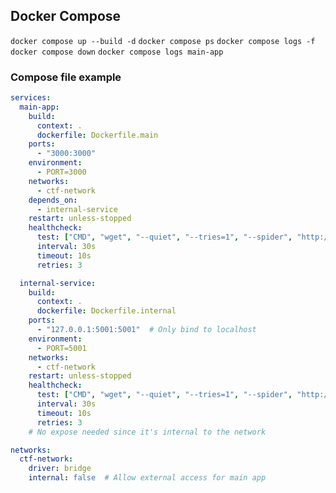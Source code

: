 ## Docker Compose


`docker compose up --build -d`
`docker compose ps`
`docker compose logs -f`
`docker compose down`
`docker compose logs main-app`


### Compose file example

```yml
services:
  main-app:
    build: 
      context: .
      dockerfile: Dockerfile.main
    ports:
      - "3000:3000"
    environment:
      - PORT=3000
    networks:
      - ctf-network
    depends_on:
      - internal-service
    restart: unless-stopped
    healthcheck:
      test: ["CMD", "wget", "--quiet", "--tries=1", "--spider", "http://localhost:3000/health"]
      interval: 30s
      timeout: 10s
      retries: 3

  internal-service:
    build:
      context: .
      dockerfile: Dockerfile.internal
    ports:
      - "127.0.0.1:5001:5001"  # Only bind to localhost
    environment:
      - PORT=5001
    networks:
      - ctf-network
    restart: unless-stopped
    healthcheck:
      test: ["CMD", "wget", "--quiet", "--tries=1", "--spider", "http://localhost:5001/health"]
      interval: 30s
      timeout: 10s
      retries: 3
    # No expose needed since it's internal to the network

networks:
  ctf-network:
    driver: bridge
    internal: false  # Allow external access for main app

```
